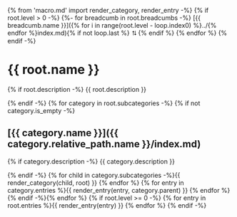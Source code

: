 {% from 'macro.md' import render_category, render_entry -%}
{% if root.level > 0 -%}
{%- for breadcumb in root.breadcumbs -%}
[{{ breadcumb.name }}]({% for i in range(root.level - loop.index0) %}../{% endfor %}index.md){% if not loop.last %} ⮁ {% endif %}
{% endfor %}
{% endif -%}
# {{ root.name }}

{% if root.description -%}
{{ root.description }}

{% endif -%}
{% for category in root.subcategories -%}
{% if not category.is_empty -%}
## [{{ category.name }}]({{ category.relative_path.name }}/index.md)

{% if category.description -%}
{{ category.description }}

{% endif -%}
{% for child in category.subcategories -%}{{ render_category(child, root) }}
{% endfor %}
{% for entry in category.entries %}{{ render_entry(entry, category.parent) }}
{% endfor %}
{% endif -%}{% endfor %}
{% if root.level >= 0 -%}
{% for entry in root.entries %}{{ render_entry(entry) }}
{% endfor %}
{% endif -%}

